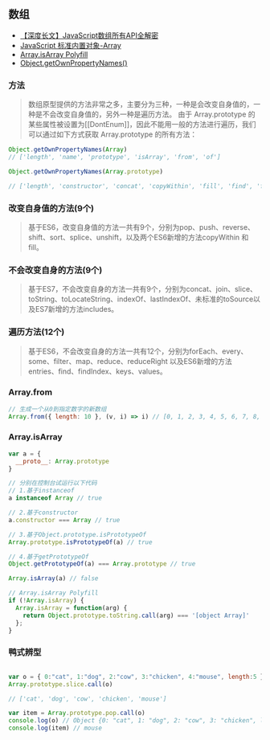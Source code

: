 ## 数组

- [【深度长文】JavaScript数组所有API全解密](http://louiszhai.github.io/2017/04/28/array/)
- [JavaScript 标准内置对象-Array](https://developer.mozilla.org/zh-CN/docs/Web/JavaScript/Reference/Global_Objects/Array)
- [Array.isArray Polyfill](https://developer.mozilla.org/zh-CN/docs/Web/JavaScript/Reference/Global_Objects/Array/isArray#polyfill)
- [Object.getOwnPropertyNames()](https://developer.mozilla.org/zh-CN/docs/Web/JavaScript/Reference/Global_Objects/Object/getOwnPropertyNames)

### 方法
> 数组原型提供的方法非常之多，主要分为三种，一种是会改变自身值的，一种是不会改变自身值的，另外一种是遍历方法。
> 由于 Array.prototype 的某些属性被设置为[[DontEnum]]，因此不能用一般的方法进行遍历，我们可以通过如下方式获取 Array.prototype 的所有方法：

```js
Object.getOwnPropertyNames(Array)
// ['length', 'name', 'prototype', 'isArray', 'from', 'of']

Object.getOwnPropertyNames(Array.prototype)

// ['length', 'constructor', 'concat', 'copyWithin', 'fill', 'find', 'findIndex', 'lastIndexOf', 'pop', 'push', 'reverse', 'shift', 'unshift', 'slice', 'sort', 'splice', 'includes', 'indexOf', 'join', 'keys', 'entries', 'values', 'forEach', 'filter', 'flat', 'flatMap', 'map', 'every', 'some', 'reduce', 'reduceRight', 'toLocaleString', 'toString', 'at', 'findLast', 'findLastIndex']

```

### 改变自身值的方法(9个)
> 基于ES6，改变自身值的方法一共有9个，分别为pop、push、reverse、shift、sort、splice、unshift，以及两个ES6新增的方法copyWithin 和 fill。

### 不会改变自身的方法(9个)
> 基于ES7，不会改变自身的方法一共有9个，分别为concat、join、slice、toString、toLocateString、indexOf、lastIndexOf、未标准的toSource以及ES7新增的方法includes。

### 遍历方法(12个)
> 基于ES6，不会改变自身的方法一共有12个，分别为forEach、every、some、filter、map、reduce、reduceRight 以及ES6新增的方法entries、find、findIndex、keys、values。

### Array.from

```js
// 生成一个从0到指定数字的新数组
Array.from({ length: 10 }, (v, i) => i) // [0, 1, 2, 3, 4, 5, 6, 7, 8, 9]
```

### Array.isArray

```js
var a = {
  __proto__: Array.prototype
}

// 分别在控制台试运行以下代码
// 1.基于instanceof
a instanceof Array // true

// 2.基于constructor
a.constructor === Array // true

// 3.基于Object.prototype.isPrototypeOf
Array.prototype.isPrototypeOf(a) // true

// 4.基于getPrototypeOf
Object.getPrototypeOf(a) === Array.prototype // true

Array.isArray(a) // false
```


```js
// Array.isArray Polyfill
if (!Array.isArray) {
  Array.isArray = function(arg) {
    return Object.prototype.toString.call(arg) === '[object Array]'
  };
}
```

### 鸭式辨型

```js

var o = { 0:"cat", 1:"dog", 2:"cow", 3:"chicken", 4:"mouse", length:5 }
Array.prototype.slice.call(o)

// ['cat', 'dog', 'cow', 'chicken', 'mouse']

var item = Array.prototype.pop.call(o)
console.log(o) // Object {0: "cat", 1: "dog", 2: "cow", 3: "chicken", length: 4}
console.log(item) // mouse

```

